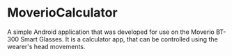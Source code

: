 # MoverioCalculator

A simple Android application that was developed for use on the Moverio BT-300 Smart Glasses. It is a calculator app, that can be 
controlled using the wearer's head movements. 
